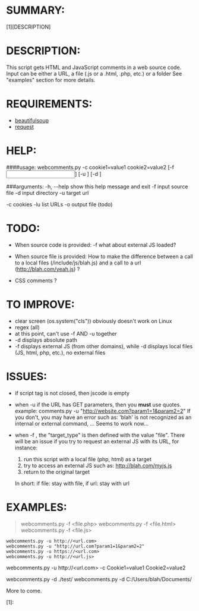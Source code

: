 SUMMARY:
=======
[1][DESCRIPTION]



DESCRIPTION:
===========
This script gets HTML and JavaScript comments in a web source code. Input can be either a URL, a file (.js or a .html, .php, etc.) or a folder
See "examples" section for more details.



REQUIREMENTS:
============
- [beautifulsoup](https://www.crummy.com/software/BeautifulSoup/)
- [request](http://docs.python-requests.org/en/master/)



HELP:
====
####usage:
webcomments.py -c cookie1=value1 cookie2=value2 [-f <input file>] [-u <url>] [-d <folder>]

###arguments:
  -h, --help 	show this help message and exit
  -f 			input source file
  -d 			input directory
  -u 			target url

  -c 			cookies
  -lu 			list URLs
  -o 			output file (todo)



TODO:
====
* When source code is provided:
	-f what about external JS loaded?

* When source file is provided:
	How to make the difference between a call to a local files (/include/js/blah.js) and a call to a url (http://blah.com/yeah.js) ?

* CSS comments ?


TO IMPROVE:
==========
* clear screen (os.system("cls")) obviously doesn't work on Linux
* regex (all)
* at this point, can't use -f AND -u together
* -d displays absolute path
* -f displays external JS (from other domains), while -d displays local files (JS, html, php, etc.), no external files


ISSUES:
======
- if script tag is not closed, then jscode is empty
- when -u <url> if the URL has GET parameters, then you **must** use quotes. example: 
	comments.py -u "http://website.com?param1=1&param2=2"
	If you don't, you may have an error such as: 'blah' is not recognized as an internal or external command, ...
		Seems to work now...
- when -f <file>, the "target_type" is then defined with the value "file". There will be an issue if you try to request an external JS with its URL, for instance:
	1. run this script with a local file (php, html) as a target
	2. try to access an external JS such as: http://blah.com/myjs.js
	3. return to the original target

	In short: if file: stay with file, if url: stay with url


EXAMPLES:
========
> webcomments.py -f <file.php>
>webcomments.py -f <file.html>
>webcomments.py -f <file.js>
~~~
webcomments.py -u http://<url.com>
webcomments.py -u "http://url.com?param1=1&param2=2"
webcomments.py -u https://<url.com>
webcomments.py -u http://<url.js>
~~~
webcomments.py -u http://<url.com> -c Cookie1=value1 Cookie2=value2

webcomments.py -d ./test/
webcomments.py -d C:/Users/blah/Documents/

More to come.


[1]: